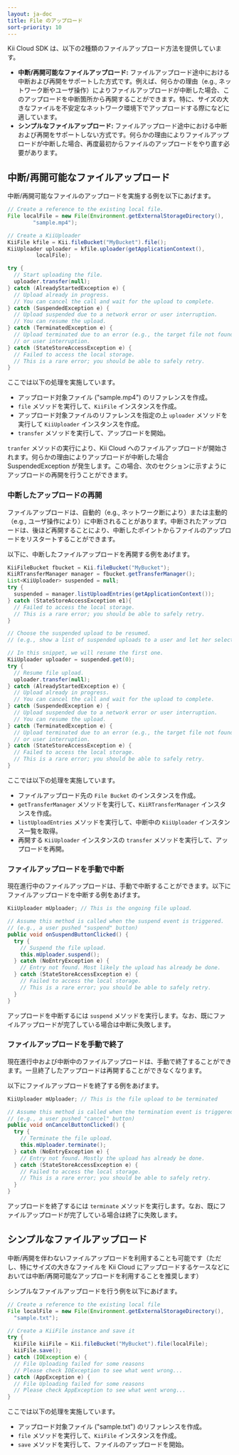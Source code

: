 ```yaml
---
layout: ja-doc
title: File のアップロード
sort-priority: 10
---
```

Kii Cloud SDK は、以下の2種類のファイルアップロード方法を提供しています。

* **中断/再開可能なファイルアップロード:** ファイルアップロード途中における中断および再開をサポートした方式です。例えば、何らかの理由（e.g., ネットワーク断やユーザ操作）によりファイルアップロードが中断した場合、このアップロードを中断箇所から再開することができます。特に、サイズの大きなファイルを不安定なネットワーク環境下でアップロードする際になどに適しています。
* **シンプルなファイルアップロード:** ファイルアップロード途中における中断および再開をサポートしない方式です。何らかの理由によりファイルアップロードが中断した場合、再度最初からファイルのアップロードをやり直す必要があります。


## 中断/再開可能なファイルアップロード

中断/再開可能なファイルのアップロードを実施する例を以下にあげます。

```java
// Create a reference to the existing local file.
File localFile = new File(Environment.getExternalStorageDirectory(), 
        "sample.mp4");

// Create a KiiUploader
KiiFile kfile = Kii.fileBucket("MyBucket").file();
KiiUploader uploader = kfile.uploader(getApplicationContext(), 
         localFile);

try {
  // Start uploading the file.
  uploader.transfer(null);
} catch (AlreadyStartedException e) {
  // Upload already in progress.
  // You can cancel the call and wait for the upload to complete.
} catch (SuspendedException e) {
  // Upload suspended due to a network error or user interruption.
  // You can resume the upload.
} catch (TerminatedException e) {
  // Upload terminated due to an error (e.g., the target file not found)
  // or user interruption.
} catch (StateStoreAccessException e) {
  // Failed to access the local storage.
  // This is a rare error; you should be able to safely retry.
}
```

ここでは以下の処理を実施しています。

* アップロード対象ファイル ("sample.mp4") のリファレンスを作成。
* `file` メソッドを実行して、`KiiFile` インスタンスを作成。
* アップロード対象ファイルのリファレンスを指定の上 `uploader` メソッドを実行して `KiiUploader` インスタンスを作成。
* `transfer` メソッドを実行して、アップロードを開始。

`tranfer` メソッドの実行により、Kii Cloud へのファイルアップロードが開始されます。何らかの理由によりアップロードが中断した場合 SuspendedException が発生します。この場合、次のセクションに示すようにアップロードの再開を行うことができます。

### 中断したアップロードの再開

ファイルアップロードは、自動的（e.g., ネットワーク断により）または主動的（e.g., ユーザ操作により）に中断されることがあります。中断されたアップロードは、後ほど再開することにより、中断したポイントからファイルのアップロードをリスタートすることができます。

以下に、中断したファイルアップロードを再開する例をあげます。

```java
KiiFileBucket fbucket = Kii.fileBucket("MyBucket");
KiiRTransferManager manager = fbucket.getTransferManager();
List<KiiUploader> suspended = null;
try {
  suspended = manager.listUploadEntries(getApplicationContext());
} catch (StateStoreAccessException e1){
  // Failed to access the local storage.
  // This is a rare error; you should be able to safely retry.
}

// Choose the suspended upload to be resumed.
// (e.g., show a list of suspended uploads to a user and let her select)

// In this snippet, we will resume the first one.
KiiUploader uploader = suspended.get(0);
try {
  // Resume file upload.
  uploader.transfer(null);
} catch (AlreadyStartedException e) {
  // Upload already in progress.
  // You can cancel the call and wait for the upload to complete.
} catch (SuspendedException e) {
  // Upload suspended due to a network error or user interruption.
  // You can resume the upload.
} catch (TerminatedException e) {
  // Upload terminated due to an error (e.g., the target file not found)
  // or user interruption.
} catch (StateStoreAccessException e) {
  // Failed to access the local storage.
  // This is a rare error; you should be able to safely retry.
}
```

ここでは以下の処理を実施しています。

* ファイルアップロード先の `File Bucket` のインスタンスを作成。
* `getTransferManager` メソッドを実行して、`KiiRTransferManager` インスタンスを作成。
* `listUploadEntries` メソッドを実行して、中断中の `KiiUploader` インスタンス一覧を取得。
* 再開する `KiiUploader` インスタンスの `transfer` メソッドを実行して、アップロードを再開。


### ファイルアップロードを手動で中断

現在進行中のファイルアップロードは、手動で中断することができます。以下にファイルアップロードを中断する例をあげます。

```java
KiiUploader mUploader; // This is the ongoing file upload.

// Assume this method is called when the suspend event is triggered.
// (e.g., a user pushed "suspend" button)
public void onSuspendButtonClicked() {
  try {
    // Suspend the file upload.
    this.mUploader.suspend();
  } catch (NoEntryException e) {
    // Entry not found. Most likely the upload has already be done.
  } catch (StateStoreAccessException e) {
    // Failed to access the local storage.
    // This is a rare error; you should be able to safely retry.
  }
}
```

アップロードを中断するには `suspend` メソッドを実行します。なお、既にファイルアップロードが完了している場合は中断に失敗します。


### ファイルアップロードを手動で終了

現在進行中および中断中のファイルアップロードは、手動で終了することができます。一旦終了したアップロードは再開することができなくなります。

以下にファイルアップロードを終了する例をあげます。

```java
KiiUploader mUploader; // This is the file upload to be terminated

// Assume this method is called when the termination event is triggered.
// (e.g., a user pushed "cancel" button)
public void onCancelButtonClicked() {
  try {
    // Terminate the file upload.
    this.mUploader.terminate();
  } catch (NoEntryException e) {
    // Entry not found. Mostly the upload has already be done. 
  } catch (StateStoreAccessException e) { 
    // Failed to access the local storage.
    // This is a rare error; you should be able to safely retry. 
  } 
}
```

アップロードを終了するには `terminate` メソッドを実行します。なお、既にファイルアップロードが完了している場合は終了に失敗します。


## シンプルなファイルアップロード

中断/再開を伴わないファイルアップロードを利用することも可能です（ただし、特にサイズの大きなファイルを Kii Cloud にアップロードするケースなどにおいては中断/再開可能なアップロードを利用することを推奨します）

シンプルなファイルアップロードを行う例を以下にあげます。

```java
// Create a reference to the existing local file
File localFile = new File(Environment.getExternalStorageDirectory(), 
  "sample.txt");

// Create a KiiFile instance and save it
try {
  KiiFile kiiFile = Kii.fileBucket("MyBucket").file(localFile);
  kiiFile.save();
} catch (IOException e) {
  // File Uploading failed for some reasons
  // Please check IOException to see what went wrong...
} catch (AppException e) {
  // File Uploading failed for some reasons
  // Please check AppException to see what went wrong...
}
```

ここでは以下の処理を実施しています。

* アップロード対象ファイル ("sample.txt") のリファレンスを作成。
* `file` メソッドを実行して、`KiiFile` インスタンスを作成。
* `save` メソッドを実行して、ファイルのアップロードを開始。